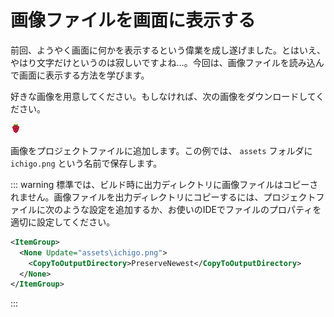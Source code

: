 # 画像ファイルを画面に表示する

前回、ようやく画面に何かを表示するという偉業を成し遂げました。とはいえ、やはり文字だけというのは寂しいですよね…。今回は、画像ファイルを読み込んで画面に表示する方法を学びます。

好きな画像を用意してください。もしなければ、次の画像をダウンロードしてください。

[![いちご](/assets/ichigo.png)](/assets/ichigo.png)

画像をプロジェクトファイルに追加します。この例では、 `assets` フォルダに `ichigo.png` という名前で保存します。

::: warning
標準では、ビルド時に出力ディレクトリに画像ファイルはコピーされません。画像ファイルを出力ディレクトリにコピーするには、プロジェクトファイルに次のような設定を追加するか、お使いのIDEでファイルのプロパティを適切に設定してください。

```xml
<ItemGroup>
  <None Update="assets\ichigo.png">
    <CopyToOutputDirectory>PreserveNewest</CopyToOutputDirectory>
  </None>
</ItemGroup>
```
:::
